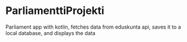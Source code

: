 # ParliamenttiProjekti
Parliament app with kotlin, fetches data from eduskunta api, saves it to a local database, and displays the data
